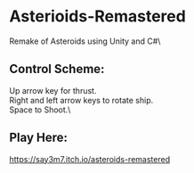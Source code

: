 # Asterioids-Remastered
Remake of Asteroids using Unity and C#\
## Control Scheme:
Up arrow key for thrust.\
Right and left arrow keys to rotate ship.\
Space to Shoot.\
## Play Here:
https://say3m7.itch.io/asteroids-remastered
